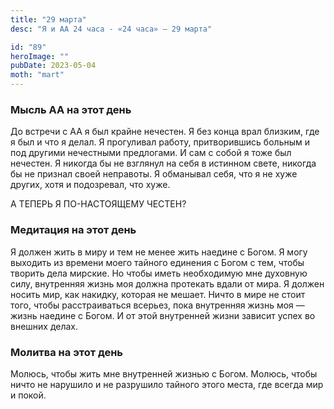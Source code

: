 ```yaml
---
title: "29 марта"
desc: "Я и АА 24 часа - «24 часа» — 29 марта"

id: "89"
heroImage: ""
pubDate: 2023-05-04
moth: "mart"
---
```


### Мысль АА на этот день

До встречи с АА я был крайне нечестен. Я без конца врал близким, где я был и
что я делал. Я прогуливал работу, притворившись больным и под другими
нечестными предлогами. И сам с собой я тоже был нечестен. Я никогда бы не
взглянул на себя в истинном свете, никогда бы не признал своей неправоты. Я
обманывал себя, что я не хуже других, хотя и подозревал, что хуже.

А ТЕПЕРЬ Я ПО-НАСТОЯЩЕМУ ЧЕСТЕН?

### Медитация на этот день

Я должен жить в миру и тем не менее жить наедине с Богом. Я могу выходить из
времени моего тайного единения с Богом с тем, чтобы творить дела мирские. Но
чтобы иметь необходимую мне духовную силу, внутренняя жизнь моя должна
протекать вдали от мира. Я должен носить мир, как накидку, которая не мешает.
Ничто в мире не стоит того, чтобы расстраиваться всерьез, пока внутренняя
жизнь моя — жизнь наедине с Богом. И от этой внутренней жизни зависит успех во
внешних делах.

### Молитва на этот день

Молюсь, чтобы жить мне внутренней жизнью с Богом. Молюсь, чтобы ничто не
нарушило и не разрушило тайного этого места, где всегда мир и покой.
